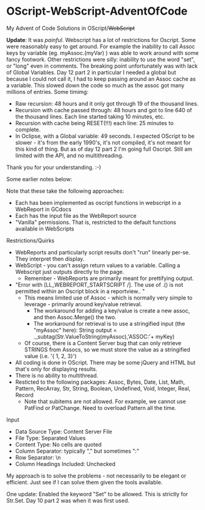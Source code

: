 # OScript-WebScript-AdventOfCode
My Advent of Code Solutions in OScript/~~WebScript~~

**Update**: It was *painful*. Webscript has a lot of restrictions for Oscript. Some were reasonably easy to get around. For example the inability to call Assoc keys by variable (eg. myAssoc.(myVar) ) was able to work around with some fancy footwork. Other restrictions were silly: inability to use the word "set", or "long" even in comments.
The breaking point unfortunately was with lack of Global Variables. Day 12 part 2 in particular I needed a global but because I could not call it, I had to keep passing around an Assoc cache as a variable. This slowed down the code so much as the assoc got many millions of entries. Some timimg:
* Raw recursion: 48 hours and it only got through 19 of the thousand lines.
* Recursion with cache passed through: 48 hours and got to line 640 of the thousand lines. Each line started taking 10 minutes, etc.
* Recursion with cache being RESET(!!!) each line: 25 minutes to complete.
* In Oclipse, with a Global variable: 49 seconds.
I expected OScript to be slower - it's from the early 1990's, it's not compiled, it's not meant for this kind of thing. But as of day 12 part 2 I'm going full Oscript. Still am limited with the API, and no multithreading.

Thank you for your understanding. :-)

Some earlier notes below:

Note that these take the following approaches:
- Each has been implemented as oscript functions in webscript in a WebReport in GCdocs
- Each has the input file as the WebReport source
- "Vanilla" permissions. That is, restricted to the default functions available in WebScripts

Restrictions/Quirks
- WebReports and particularly script results don't "run" linearly per-se. They interpret then display.
- WebScript - you can't assign return values to a variable. Calling a Webscript just outputs directly to the page.
  - Remember - WebReports are primarily meant for prettifying output.
- "Error with [LL_WEBREPORT_STARTSCRIPT /]. The use of .() is not permitted within an Oscript block in a reportview.. "
  - This means limited use of Assoc - which is normally very simple to leverage - primarily around key/value retrieval.
    - The workaround for adding a key/value is create a new assoc, and then Assoc.Merge() the two.
    - The workaround for retrieval is to use a stringified input (the "myAssoc" here): String output = ._subtag(Str.ValueToString(myAssoc),'ASSOC:'+ myKey)
  - Of course, there is a Content Server bug that can only retrieve STRINGS from Assocs, so we must store the value as a stringified value (i.e. '{ 1, 2, 3}')
- All coding is done in OScript. There may be some jQuery and HTML but that's only for displaying results.
- There is no ability to multithread.
- Resticted to the following packages: Assoc, Bytes, Date, List, Math, Pattern, RecArray, Str, String, Boolean, Undefined, Void, Integer, Real, Record
  - Note that subitems are not allowed. For example, we cannot use PatFind or PatChange. Need to overload Pattern all the time.

Input
- Data Source Type: Content Server File
- File Type: Separated Values
- Content Type: No cells are quoted
- Column Separator: typically "," but sometimes ":"
- Row Separator: \n
- Column Headings Included: Unchecked

My approach is to solve the problems - not necessarily to be elegant or efficient. Just see if I can solve them given the tools available.

One update: Enabled the keyword "Set" to be allowed. This is strictly for Str.Set. Day 10 part 2 was when it was first used.
